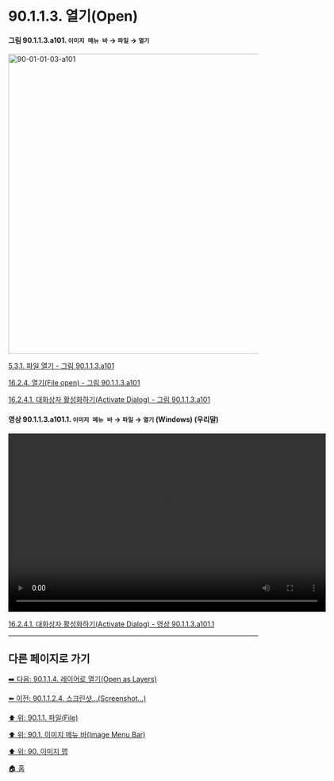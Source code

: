 # 90.1.1.3. 열기(Open)

<a id="90-01-01-03-a101"></a>

#### 그림 90.1.1.3.a101. `이미지 메뉴 바` → `파일` → `열기`
<img width="980" height="605" alt="90-01-01-03-a101" src="https://github.com/user-attachments/assets/b796363b-f021-4b7e-a9b8-95e54f877746" />

[5.3.1. 파일 열기 - 그림 90.1.1.3.a101](./05-03-01-00-open-file.md#90-01-01-03-a101)

[16.2.4. 열기(File open) - 그림 90.1.1.3.a101](./16-02-04-00-file-open.md#90-01-01-03-a101)

[16.2.4.1. 대화상자 활성화하기(Activate Dialog) - 그림 90.1.1.3.a101](./16-02-04-01-activate_dialog.md#90-01-01-03-a101)

<a id="90-01-01-03-a101-01"></a>

#### 영상 90.1.1.3.a101.1. `이미지 메뉴 바` → `파일` → `열기` (Windows) (우리말)
<video controls="controls" width="640" height="360" src="https://github.com/user-attachments/assets/1ee0d046-e24c-41f4-9e97-ead565b986d0"></video>

[16.2.4.1. 대화상자 활성화하기(Activate Dialog) - 영상 90.1.1.3.a101.1](./16-02-04-01-activate_dialog.md#90-01-01-03-a101-01)

***

## 다른 페이지로 가기

[➡️ 다음: 90.1.1.4. 레이어로 열기(Open as Layers)](./90-01-01-04-open_as_layers.md)

[⬅️ 이전: 90.1.1.2.4. 스크린샷...(Screenshot...)](./90-01-01-02-04-screenshot.md)

[⬆️ 위: 90.1.1. 파일(File)](./90-01-01-00-file.md)

[⬆️ 위: 90.1. 이미지 메뉴 바(Image Menu Bar)](./90-01-00-image-menu-bar.md)

[⬆️ 위: 90. 이미지 맵](./90-00-image-map.md)

[🏠 홈](./00-home.md)